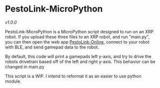 # PestoLink-MicroPython
*v1.0.0*

PestoLink-MicroPython is a MicroPython script designed to run on an XRP robot. If you upload these three files to an XRP robot, and run "main.py", you can then open the web app [PestoLink-Online](https://github.com/AlfredoSystems/PestoLink-Online), connect to your robot with BLE, and send gamepad data to the robot.

By default, this code will print a gamepads left y-axis, and try to drive the robots drivetrain based off of the left and right y-axis. This behavior can be changed in main.py

This script is a WIP. I intend to reformat it as an easier to use python module.
